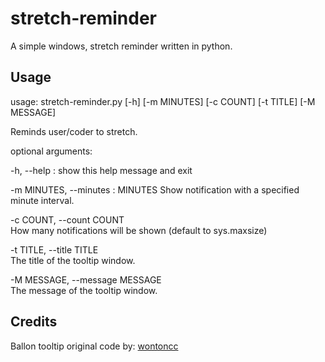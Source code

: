 # stretch-reminder
A simple windows, stretch reminder written in python.

## Usage

usage: stretch-reminder.py [-h] [-m MINUTES] [-c COUNT] [-t TITLE]
                           [-M MESSAGE]

Reminds user/coder to stretch.

optional arguments:


  -h, --help : show this help message and exit


  -m MINUTES, --minutes : MINUTES
                        Show notification with a specified minute interval.


  -c COUNT, --count COUNT  
                        How many notifications will be shown (default to
                        sys.maxsize)


  -t TITLE, --title TITLE  
                        The title of the tooltip window.


  -M MESSAGE, --message MESSAGE  
                        The message of the tooltip window.

                        

## Credits
Ballon tooltip original code by: [wontoncc](https://gist.github.com/wontoncc/)
